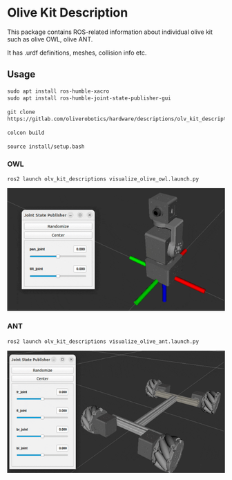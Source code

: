 # Olive Kit Description

This package contains ROS-related information about individual olive kit such as olive OWL, olive ANT.

It has .urdf definitions, meshes, collision info etc.

## Usage

```
sudo apt install ros-humble-xacro
sudo apt install ros-humble-joint-state-publisher-gui

git clone https://gitlab.com/oliverobotics/hardware/descriptions/olv_kit_descriptions.git

colcon build

source install/setup.bash
```

### OWL
```
ros2 launch olv_kit_descriptions visualize_olive_owl.launch.py
```

![OWL](/images/OWL.gif "OWL")

### ANT
```
ros2 launch olv_kit_descriptions visualize_olive_ant.launch.py

```

![ANT](/images/ANT.gif "ANT")
